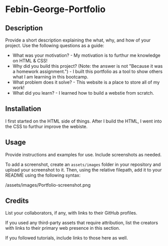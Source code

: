 # Febin-George-Portfolio

## Description

Provide a short description explaining the what, why, and how of your project. Use the following questions as a guide:

- What was your motivation? - My motivation is to furthur me knowledge on HTML & CSS!
- Why did you build this project? (Note: the answer is not "Because it was a homework assignment.") - I built this portfolio as a tool to show others what I am learning in this bootcamp.
- What problem does it solve? - This website is a place to store all of my work!
- What did you learn? - I learned how to build a webstie from scratch.

## Installation

I first started on the HTML side of things.
After I build the HTML, I went into the CSS to furthur improve the webiste.


## Usage

Provide instructions and examples for use. Include screenshots as needed.

To add a screenshot, create an `assets/images` folder in your repository and upload your screenshot to it. Then, using the relative filepath, add it to your README using the following syntax:

/assets/images/Portfolio-screenshot.png

## Credits

List your collaborators, if any, with links to their GitHub profiles.

If you used any third-party assets that require attribution, list the creators with links to their primary web presence in this section.

If you followed tutorials, include links to those here as well.
